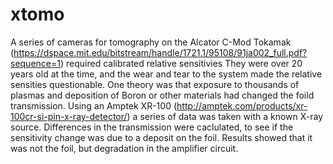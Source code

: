 # xtomo
A series of cameras for tomography on the Alcator C-Mod Tokamak (https://dspace.mit.edu/bitstream/handle/1721.1/95108/91ja002_full.pdf?sequence=1) required calibrated relative sensitivies
They were over 20 years old at the time, and the wear and tear to the system made the relative sensities questionable.
One theory was that exposure to thousands of plasmas and deposition of Boron or other materials had changed the foild transmission.
Using an Amptek XR-100 (http://amptek.com/products/xr-100cr-si-pin-x-ray-detector/) a series of data was taken with a known X-ray source.
Differences in the transmission were caclulated, to see if the sensitivity change was due to a deposit on the foil.
Results showed that it was not the foil, but degradation in the amplifier circuit.
